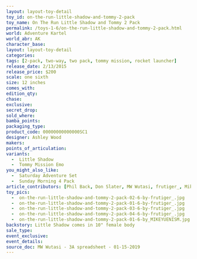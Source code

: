 ```yaml
---
layout: layout-toy-detail 
toy_id: on-the-run-little-shadow-and-tommy-2-pack
toy_name: On The Run Little Shadow and Tommy 2 Pack
permalink: /toys-1-6/on-the-run-little-shadow-and-tommy-2-pack.html
world: Adventure Kartel
world_abr: AK
character_base: 
layout: layout-toy-detail
categories: 
tags: [2-pack, two-way, two pack, tommy mission, rocket launcher]
release_date: 2/13/2015
release_price: $200 
scale: one sixth
size: 12 inches
comes_with: 
edition_qty: 
chase: 
exclusive: 
secret_drop: 
sold_where: 
bamba_points: 
packaging_type: 
product_code: 00000000000000SC1
designer: Ashley Wood
makers: 
points_of_articulation: 
variants: 
  -  Little Shadow
  -  Tommy Mission Emo
you_might_also_like:
  -  Saturday Adventure Set
  -  Sunday Morning 4 Pack
article_contributors: [Phil Back, Don Slater, MW Wutasi, frutiger_, Mikeyuenism]
toy_pics: 
  -  on-the-run-little-shadow-and-tommy-2-pack-02-6-by-frutiger_.jpg
  -  on-the-run-little-shadow-and-tommy-2-pack-01-6-by-frutiger_.jpg
  -  on-the-run-little-shadow-and-tommy-2-pack-03-6-by-frutiger_.jpg
  -  on-the-run-little-shadow-and-tommy-2-pack-04-6-by-frutiger_.jpg
  -  on-the-run-little-shadow-and-tommy-2-pack-01-6-by_MIKEYUENISM.jpg
backstory: Little Shadow comes in 10" female body
sale_type: 
event_exclusive: 
event_details: 
source_doc: MW Wutasi - 3A spreadsheet - 01-15-2019
---
```

